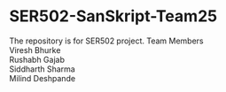 # SER502-SanSkript-Team25
The repository is for SER502 project. 
Team Members <br />
Viresh Bhurke <br />
Rushabh Gajab <br />
Siddharth Sharma <br />
Milind Deshpande
